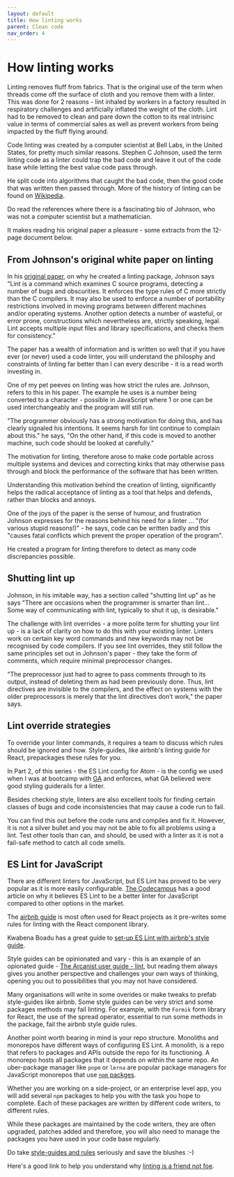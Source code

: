 ```yaml
---
layout: default
title: How linting works
parent: Clean code
nav_order: 4
---
```


# How linting works

Linting removes fluff from fabrics. That is the original use of the term when threads come off the surface of cloth and you remove them with a linter. This was done for 2 reasons - lint inhaled by workers in a factory resulted in respiratory challenges and artificially inflated the weight of the cloth. Lint had to be removed to clean and pare down the cotton to its real intrisinc value in terms of commercial sales as well as prevent workers from being impacted by the fluff flying around.

Code linting was created by a computer scientist at Bell Labs, in the United States, for pretty much similar reasons. Stephen C Johnson, used the term linting code as a linter could trap the bad code and leave it out of the code base while letting the best value code pass through.

He split code into algorithms that caught the bad code, then the good code that was written then passed through. More of the history of linting can be found on [Wikipedia](https://en.wikipedia.org/wiki/Lint_(software)).

Do read the references where there is a fascinating bio of Johnson, who was not a computer scientist but a mathematician. 

It makes reading his original paper a pleasure - some extracts from the 12-page document below.

## From Johnson's original white paper on linting

In his [original paper](https://web.archive.org/web/20220123141016/https://citeseerx.ist.psu.edu/viewdoc/download?doi=10.1.1.56.1841&rep=rep1&type=pdf), on why he created a linting package, Johnson says "Lint is a command which examines C source programs, detecting a number of bugs and obscurities. It enforces the type rules of C more strictly than the C compilers. It may also be used to enforce a number of portability restrictions involved in moving programs between different machines and/or operating systems. Another option detects a number of wasteful, or error prone, constructions which nevertheless are, strictly speaking, legal. Lint accepts multiple input files and library specifications, and checks them for consistency."

The paper has a wealth of information and is written so well that if you have ever (or never) used a code linter, you will understand the philosphy and constraints of linting far better than I can every describe - it is a read worth investing in.

One of my pet peeves on linting was how strict the rules are. Johnson, refers to this in his paper. The example he uses is a number being converted to a character - possible in JavaScript where 1 or one can be used interchangeably and the program will still run.

"The programmer obviously has a strong motivation for doing this, and has clearly signaled his intentions. It seems harsh for lint continue to complain about this." he says, "On the other hand, if this code is moved to another machine, such code should be looked at carefully."

The motivation for linting, therefore arose to make code portable across multiple systems and devices and correcting kinks that may otherwise pass through and block the performance of the software that has been written.

Understanding this motivation behind the creation of linting, significantly helps the radical acceptance of linting as a tool that helps and defends, rather than blocks and annoys.

One of the joys of the paper is the sense of humour, and frustration Johnson expresses for the reasons behind his need for a linter ... "(for various stupid reasons!)" - he says, code can be written badly and this "causes fatal conflicts which prevent the proper operation of the program".

He created a program for linting therefore to detect as many code discrepancies possible.

## Shutting lint up

Johnson, in his imitable way, has a section called "shutting lint up" as he says "There are occasions when the programmer is smarter than lint... Some way of communicating with lint, typically to shut it up, is desirable."

The challenge with lint overrides - a more polite term for shutting your lint up - is a lack of clarity on how to do this with your existing linter. Linters work on certain key word commands and new keywords may not be recognised by code compilers. If you see lint overrides, they still follow the same principles set out in Johnson's paper - they take the form of comments, which require minimal preprocessor changes.

"The preprocessor just had to agree to pass comments through to its output, instead of deleting them as had been previously done. Thus, lint directives are invisible to the compilers, and the effect on systems with the older preprocessors is
merely that the lint directives don’t work," the paper says.

## Lint override strategies

To override your linter commands, it requires a team to discuss which rules should be ignored and how. Style-guides, like airbnb's linting guide for React, prepackages these rules for you.

In Part 2, of this series - the ES Lint config for Atom - is the config we used when I was at bootcamp with [GA](https://generalassemb.ly/) and enforces, what GA believed were good styling guiderails for a linter.

Besides checking style, linters are also excellent tools for finding certain classes of bugs and code inconsistencies that may cause a code run to fail.

You can find this out before the code runs and compiles and fix it. However, it is not a silver bullet and you may not be able to fix all problems using a lint. Test other tools than can, and should, be used with a linter as it is not a fail-safe method to catch all code smells.

## ES Lint for JavaScript

There are different linters for JavaScript, but ES Lint has proved to be very popular as it is more easily configurable. [The Codecampus](https://www.thecodecampus.de/blog/eslint-customizable-javascript-linting-tool-1/) has a good article on why it believes ES Lint to be a better linter for JavaScript compared to other options in the market.

The [airbnb guide](https://www.npmjs.com/package/eslint-config-airbnb) is most often used for React projects as it pre-writes some rules for linting with the React component library.

Kwabena Boadu has a great guide to [set-up ES Lint with airbnb's style guide](https://biblicalph.github.io/journal/linting-with-eslint-airbnb-and-prettier.html).

Style guides can be opinionated and vary - this is an example of an opionated guide - [The Arcanist user guide - lint](https://secure.phabricator.com/book/phabricator/article/arcanist_lint/), but reading them always gives you another perspective and challenges your own ways of thinking, opening you out to possibilities that you may not have considered.

Many organisations will write in some overides or make tweaks to prefab style-guides like airbnb. Some style guides can be very strict and some packages methods may fail linting. For example, with the `Formik` form library for React, the use of the spread operator, essential to run some methods in the package, fail the airbnb style guide rules.

Another point worth bearing in mind is your repo structure. Monoliths and monorepos have different ways of configuring ES Lint. A monolith, is a repo that refers to packages and APIs outside the repo for its functioning. A monorepo hosts all packages that it depends on within the same repo. An uber-package manager like `pnpm` or `lerna` are popular package managers for JavaScript monorepos that use [`npm` packges](https://www.npmjs.com/).

Whether you are working on a side-project, or an enterprise level app, you will add several `npm` packages to help you with the task you hope to complete. Each of these packages are written by different code writers, to different rules.

While these packages are maintained by the code writers, they are often upgraded, patches added and therefore, you will also need to manage the packages you have used in your code base regularly.

Do take [style-guides and rules](https://xkcd.com/1513/) seriously and save the blushes :-)

Here's a good link to help you understand why [linting is a friend not foe](https://www.thecodecampus.de/blog/eslint-customizable-javascript-linting-tool-1/).
